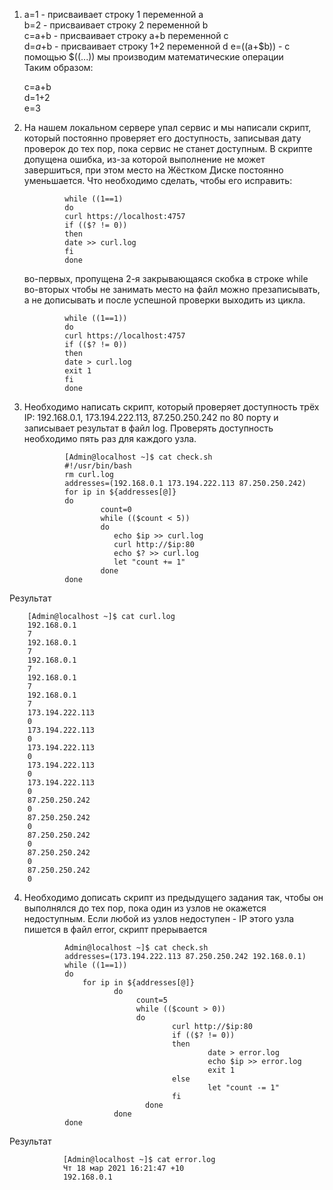 1. a=1 - присваивает строку 1 переменной a  
b=2 - присваивает строку 2 переменной b  
c=a+b - присваивает строку a+b переменной c  
d=$a+$b - присваивает строку 1+2 переменной d
e=$(($a+$b)) - с помощью $((...)) мы производим математические операции  
Таким образом: 
  
    c=a+b  
    d=1+2  
    e=3  



2. На нашем локальном сервере упал сервис и мы написали скрипт, который постоянно проверяет его доступность, записывая дату проверок до тех пор, пока сервис не станет доступным. В скрипте допущена ошибка, из-за которой выполнение не может завершиться, при этом место на Жёстком Диске постоянно уменьшается. Что необходимо сделать, чтобы его исправить:

                while ((1==1)  
                do  
                curl https://localhost:4757  
                if (($? != 0))  
                then  
                date >> curl.log  
                fi  
                done  

    во-первых, пропущена 2-я закрывающаяся скобка в строке while  
    во-вторых чтобы не занимать место на файл можно презаписывать, а не дописывать и после успешной проверки выходить из цикла.
      
      
                while ((1==1))
                do
                curl https://localhost:4757
                if (($? != 0))
                then
                date > curl.log
                exit 1
                fi
                done

3. Необходимо написать скрипт, который проверяет доступность трёх IP: 192.168.0.1, 173.194.222.113, 87.250.250.242 по 80 порту и записывает результат в файл log. Проверять доступность необходимо пять раз для каждого узла.

                [Admin@localhost ~]$ cat check.sh
                #!/usr/bin/bash
                rm curl.log
                addresses=(192.168.0.1 173.194.222.113 87.250.250.242)
                for ip in ${addresses[@]}
                do
                        count=0
                        while (($count < 5))
                        do
                           echo $ip >> curl.log
                           curl http://$ip:80
                           echo $? >> curl.log
                           let "count += 1"
                        done
                done
 Результат 

        [Admin@localhost ~]$ cat curl.log 
        192.168.0.1
        7
        192.168.0.1
        7
        192.168.0.1
        7
        192.168.0.1
        7
        192.168.0.1
        7
        173.194.222.113
        0
        173.194.222.113
        0
        173.194.222.113
        0
        173.194.222.113
        0
        173.194.222.113
        0
        87.250.250.242
        0
        87.250.250.242
        0
        87.250.250.242
        0
        87.250.250.242
        0
        87.250.250.242
        0

4. Необходимо дописать скрипт из предыдущего задания так, чтобы он выполнялся до тех пор, пока один из узлов не окажется недоступным. Если любой из узлов недоступен - IP этого узла пишется в файл error, скрипт прерывается

                Admin@localhost ~]$ cat check.sh
                addresses=(173.194.222.113 87.250.250.242 192.168.0.1)
                while ((1==1))
                do
                    for ip in ${addresses[@]}
                           do
                                count=5
                                while (($count > 0))
                                do
                                        curl http://$ip:80
                                        if (($? != 0))
                                        then
                                                date > error.log
                                                echo $ip >> error.log
                                                exit 1
                                        else
                                                let "count -= 1"
                                        fi
                                  done
                           done
                done
Результат

                [Admin@localhost ~]$ cat error.log 
                Чт 18 мар 2021 16:21:47 +10
                192.168.0.1
